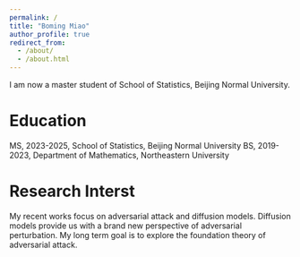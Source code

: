 ```yaml
---
permalink: /
title: "Boming Miao"
author_profile: true
redirect_from: 
  - /about/
  - /about.html
---
```

I am now a master student of School of Statistics, Beijing Normal University.

Education
====
MS, 2023-2025, School of Statistics, Beijing Normal University
BS, 2019-2023, Department of Mathematics, Northeastern University

Research Interst
======
My recent works focus on adversarial attack and diffusion models. Diffusion models provide us with a brand new perspective of adversarial perturbation. My long term goal is to explore the foundation theory of adversarial attack.
